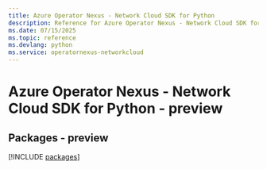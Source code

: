 ```yaml
---
title: Azure Operator Nexus - Network Cloud SDK for Python
description: Reference for Azure Operator Nexus - Network Cloud SDK for Python
ms.date: 07/15/2025
ms.topic: reference
ms.devlang: python
ms.service: operatornexus-networkcloud
---
```

# Azure Operator Nexus - Network Cloud SDK for Python - preview
## Packages - preview
[!INCLUDE [packages](operator-nexus---network-cloud-index.md)]